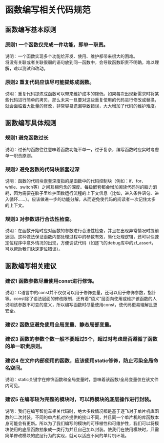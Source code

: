 # 函数编写相关代码规范  

## 函数编写基本原则  

### 原则1 一个函数仅完成一件功能，即单一职责。  

说明：一个函数实现多个功能给开发、使用、维护都带来很大的困难。  
将没有关联或者关联很弱的语句放到同一函数中，会导致函数职责不明确，难以理解，难以测试和改动。  

### 原则2 重复代码应该尽可能提炼成函数。  

说明：重复代码提炼成函数可以带来维护成本的降低。如果每次出现新需求时将某些代码进行简单的拷贝，那么未来一旦要对这些重复使用的代码进行修改或替换，就会面临着大批量的修改，非常容易遗漏导致错误，大大增加了代码的维护难度。  

## 函数编写具体规则  

### 规则1 避免函数过长  

说明：过长的函数往往意味着函数功能不单一，过于复杂，编写函数时应实时考虑单一职责原则。  

### 规则2 避免函数的代码块嵌套过深  

说明：函数的代码块嵌套深度指的是函数中的代码控制块（例如：if、for、while、switch等）之间互相包含的深度。每级嵌套都会增加阅读代码时的脑力消耗，因为需要在脑子里维护函数运行流程的上下文信息（比如，进入条件语句、进入循环……）。应该做进一步的功能分解，从而避免使代码的阅读者一次记住太多的上下文。

### 规则3 对参数进行合法性检查。

说明：在函数开始时应对函数的参数进行合法性检查，并且在出现异常情况时提前返回。这种做法保证函数内部处理过程中的参数有效，简化处理逻辑，还可以快速定位程序中意外情况的出现，方便调试代码（如逐飞的debug库中的zf_assert，可以帮助我们快速定位错误）。

## 函数编写相关建议

### 建议1 函数参数尽量使用const进行修饰。

说明：C语言中的const并不仅仅可以用于修饰变量，还可以用于修饰参数，指针等。const除了语法层面的修改限制，还有着“语义”层面向使用或维护该函数的人说明该参数不可变的意义，所以编写函数时尽量使用const，使代码更易理解且更安全。

### 建议2 函数应避免使用全局变量、静态局部变量。

### 建议3 函数的参数个数一般不要超过5个，超过时考虑是否遵循了函数的单一职责原则。

### 建议4 在文件内部使用的函数，应该使用static修饰，防止污染全局命名空间。

说明：static关键字在修饰函数和全局变量时，意味着该函数/全局变量仅在该文件内可见。

### 建议5 在编写较为完整的模块时，可以将模块的底层操作进行封装。

说明：我们在编写智能车相关代码时，绝大多数情况都是基于逐飞对于单片机库函数的二次封装。不同的单片机对外提供的接口不同，并且同一个单片机的库函数本身可能会有更新。所以为了我们编写的模块的可移植性和可维护性，我们可以将模块使用的底层函数抽象成一类行为并且自己加以封装。使我们在使用模块时，只需简单修改模块的底层行为的实现，就可以适应不同的单片机环境。